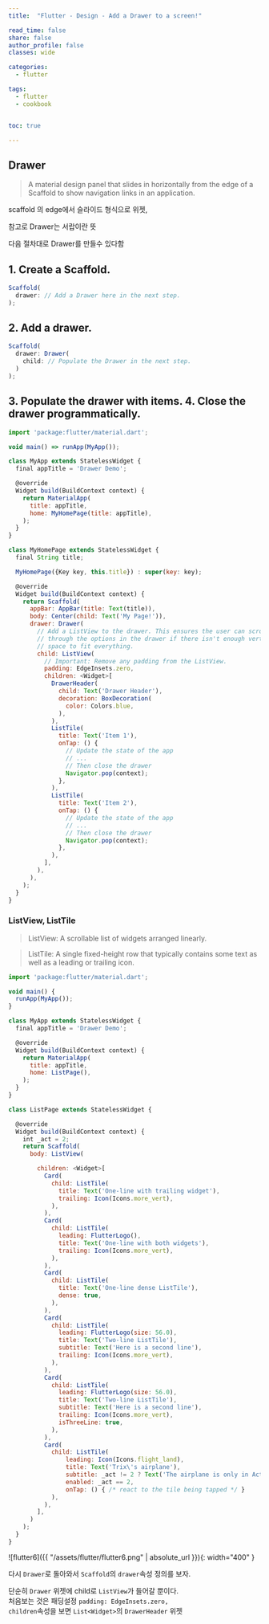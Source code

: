 ```yaml
---
title:  "Flutter - Design - Add a Drawer to a screen!"

read_time: false
share: false
author_profile: false
classes: wide

categories:
  - flutter

tags:
  - flutter
  - cookbook


toc: true

---
```


## Drawer

> A material design panel that slides in horizontally from the edge of a Scaffold to show navigation links in an application.

scaffold 의 edge에서 슬라이드 형식으로 위젯, 

참고로 Drawer는 서랍이란 뜻  

다음 절차대로 Drawer를 만들수 있다함  

## 1. Create a Scaffold.     
```js
Scaffold(
  drawer: // Add a Drawer here in the next step.
);
```
## 2. Add a drawer.  
```js
Scaffold(
  drawer: Drawer(
    child: // Populate the Drawer in the next step.
  )
);
```
## 3. Populate the drawer with items.  4. Close the drawer programmatically.  

```js
import 'package:flutter/material.dart';

void main() => runApp(MyApp());

class MyApp extends StatelessWidget {
  final appTitle = 'Drawer Demo';

  @override
  Widget build(BuildContext context) {
    return MaterialApp(
      title: appTitle,
      home: MyHomePage(title: appTitle),
    );
  }
}

class MyHomePage extends StatelessWidget {
  final String title;

  MyHomePage({Key key, this.title}) : super(key: key);

  @override
  Widget build(BuildContext context) {
    return Scaffold(
      appBar: AppBar(title: Text(title)),
      body: Center(child: Text('My Page!')),
      drawer: Drawer(
        // Add a ListView to the drawer. This ensures the user can scroll
        // through the options in the drawer if there isn't enough vertical
        // space to fit everything.
        child: ListView(
          // Important: Remove any padding from the ListView.
          padding: EdgeInsets.zero,
          children: <Widget>[
            DrawerHeader(
              child: Text('Drawer Header'),
              decoration: BoxDecoration(
                color: Colors.blue,
              ),
            ),
            ListTile(
              title: Text('Item 1'),
              onTap: () {
                // Update the state of the app
                // ...
                // Then close the drawer
                Navigator.pop(context);
              },
            ),
            ListTile(
              title: Text('Item 2'),
              onTap: () {
                // Update the state of the app
                // ...
                // Then close the drawer
                Navigator.pop(context);
              },
            ),
          ],
        ),
      ),
    );
  }
}
```

### ListView, ListTile

> ListView: A scrollable list of widgets arranged linearly.

> ListTile: A single fixed-height row that typically contains some text as well as a leading or trailing icon.

```js
import 'package:flutter/material.dart';

void main() {
  runApp(MyApp());
}

class MyApp extends StatelessWidget {
  final appTitle = 'Drawer Demo';

  @override
  Widget build(BuildContext context) {
    return MaterialApp(
      title: appTitle,
      home: ListPage(),
    );
  }
}

class ListPage extends StatelessWidget {

  @override
  Widget build(BuildContext context) {
    int _act = 2;
    return Scaffold(
      body: ListView(

        children: <Widget>[
          Card(
            child: ListTile(
              title: Text('One-line with trailing widget'),
              trailing: Icon(Icons.more_vert),
            ),
          ),
          Card(
            child: ListTile(
              leading: FlutterLogo(),
              title: Text('One-line with both widgets'),
              trailing: Icon(Icons.more_vert),
            ),
          ),
          Card(
            child: ListTile(
              title: Text('One-line dense ListTile'),
              dense: true,
            ),
          ),
          Card(
            child: ListTile(
              leading: FlutterLogo(size: 56.0),
              title: Text('Two-line ListTile'),
              subtitle: Text('Here is a second line'),
              trailing: Icon(Icons.more_vert),
            ),
          ),
          Card(
            child: ListTile(
              leading: FlutterLogo(size: 56.0),
              title: Text('Two-line ListTile'),
              subtitle: Text('Here is a second line'),
              trailing: Icon(Icons.more_vert),
              isThreeLine: true,
            ),
          ),
          Card(
            child: ListTile(
                leading: Icon(Icons.flight_land),
                title: Text('Trix\'s airplane'),
                subtitle: _act != 2 ? Text('The airplane is only in Act II.') : null,
                enabled: _act == 2,
                onTap: () { /* react to the tile being tapped */ }
            ),
          ),
        ],
      )
    );
  }
}
```

![flutter6]({{ "/assets/flutter/flutter6.png" | absolute_url }}){: width="400" }  


다시 `Drawer`로 돌아와서 `Scaffold`의 `drawer`속성 정의를 보자.  

단순히 `Drawer` 위젯에 child로 `ListView`가 들어갈 뿐이다.    
처음보는 것은 패딩설정 `padding: EdgeInsets.zero,`  
`children`속성을 보면 `List<Widget>`의 `DrawerHeader` 위젯  
